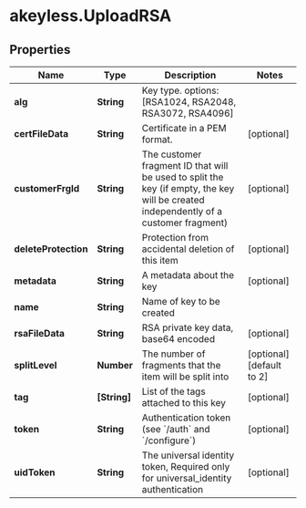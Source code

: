 # akeyless.UploadRSA

## Properties

Name | Type | Description | Notes
------------ | ------------- | ------------- | -------------
**alg** | **String** | Key type. options: [RSA1024, RSA2048, RSA3072, RSA4096] | 
**certFileData** | **String** | Certificate in a PEM format. | [optional] 
**customerFrgId** | **String** | The customer fragment ID that will be used to split the key (if empty, the key will be created independently of a customer fragment) | [optional] 
**deleteProtection** | **String** | Protection from accidental deletion of this item | [optional] 
**metadata** | **String** | A metadata about the key | [optional] 
**name** | **String** | Name of key to be created | 
**rsaFileData** | **String** | RSA private key data, base64 encoded | [optional] 
**splitLevel** | **Number** | The number of fragments that the item will be split into | [optional] [default to 2]
**tag** | **[String]** | List of the tags attached to this key | [optional] 
**token** | **String** | Authentication token (see &#x60;/auth&#x60; and &#x60;/configure&#x60;) | [optional] 
**uidToken** | **String** | The universal identity token, Required only for universal_identity authentication | [optional] 


